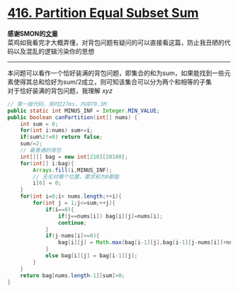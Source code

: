 # [416. Partition Equal Subset Sum](https://leetcode-cn.com/problems/partition-equal-subset-sum/)
**感谢SMON的[文章](https://zhuanlan.zhihu.com/p/93857890)**  
菜鸡如我看完才大概弄懂，对背包问题有疑问的可以直接看这篇，防止我丑陋的代码以及混乱的逻辑污染你的思想

---
本问题可以看作一个恰好装满的背包问题，即集合的和为sum，如果能找到一些元素使得其总和恰好为sum/2成立，则可知该集合可以分为两个和相等的子集  
对于恰好装满的背包问题，我理解 $xyz$

```java
// 第一版代码，用时227ms，内存70.3M
public static int MINUS_INF = Integer.MIN_VALUE;
public boolean canPartition(int[] nums) {
    int sum = 0;
    for(int i:nums) sum+=i;
    if(sum%2!=0) return false;
    sum/=2;
    // 最普通的背包
    int[][] bag = new int[210][20100];
    for(int[] i:bag){
        Arrays.fill(i,MINUS_INF);
        // 无论对哪个位置，要求和为0都能
        i[0] = 0;
    }
    for(int i=0;i< nums.length;++i){
        for(int j = 1;j<=sum;++j){
            if(i==0){
                if(j==nums[i]) bag[i][j]=nums[i];
                continue;
            }
            if(j-nums[i]>=0){
                bag[i][j] = Math.max(bag[i-1][j],bag[i-1][j-nums[i]]+nums[i]);
            }
            else bag[i][j] = bag[i-1][j];
        }
    }
    return bag[nums.length-1][sum]>0;
}
```
